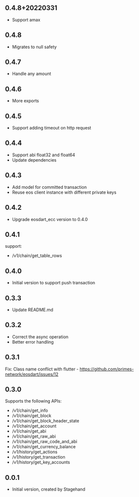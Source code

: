 ## 0.4.8+20220331

- Support amax

## 0.4.8

- Migrates to null safety

## 0.4.7

- Handle any amount

## 0.4.6

- More exports

## 0.4.5

- Support adding timeout on http request

## 0.4.4

- Support abi float32 and float64
- Update dependencies

## 0.4.3

- Add model for committed transaction
- Reuse eos client instance with different private keys

## 0.4.2

- Upgrade eosdart_ecc version to 0.4.0

## 0.4.1

support:

- /v1/chain/get_table_rows

## 0.4.0

- Initial version to support push transaction

## 0.3.3

- Update README.md

## 0.3.2

- Correct the async operation
- Better error handling

## 0.3.1

Fix: Class name conflict with flutter - https://github.com/primes-network/eosdart/issues/12

## 0.3.0

Supports the following APIs:

- /v1/chain/get_info
- /v1/chain/get_block
- /v1/chain/get_block_header_state
- /v1/chain/get_account
- /v1/chain/get_abi
- /v1/chain/get_raw_abi
- /v1/chain/get_raw_code_and_abi
- /v1/chain/get_currency_balance
- /v1/history/get_actions
- /v1/history/get_transaction
- /v1/history/get_key_accounts

## 0.0.1

- Initial version, created by Stagehand
